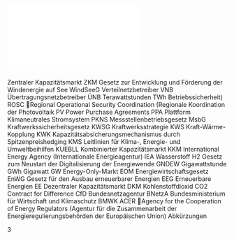 ![./pages/page5.pdf](../assets/./pages/page5.pdf)




Zentraler Kapazitätsmarkt
ZKM
Gesetz zur Entwicklung und Förderung der Windenergie auf See
WindSeeG
Verteilnetzbetreiber
VNB
Übertragungsnetzbetreiber
ÜNB
Terawattstunden
TWh
Betriebssicherheit)
ROSC	Regional Operational Security Coordination (Regionale Koordination der
Photovoltaik
PV
Power Purchase Agreements
PPA
Plattform Klimaneutrales Stromsystem
PKNS
Messstellenbetriebsgesetz
MsbG
Kraftwerkssicherheitsgesetz
KWSG
Kraftwerksstrategie
KWS
Kraft-Wärme-Kopplung
KWK
Kapazitätsabsicherungsmechanismus durch Spitzenpreishedging
KMS
Leitlinien für Klima-, Energie- und Umweltbeihilfen
KUEBLL
Kombinierter Kapazitätsmarkt
KKM
International Energy Agency (Internationale Energieagentur)
IEA
Wasserstoff
H2
Gesetz zum Neustart der Digitalisierung der Energiewende
GNDEW
Gigawattstunde
GWh
Gigawatt
GW
Energy-Only-Markt
EOM
Energiewirtschaftsgesetz
EnWG
Gesetz für den Ausbau erneuerbarer Energien
EEG
Erneuerbare Energien
EE
Dezentraler Kapazitätsmarkt
DKM
Kohlenstoffdioxid
CO2
Contract for Difference
CfD
Bundesnetzagentur
BNetzA
Bundesministerium für Wirtschaft und Klimaschutz
BMWK
ACER	Agency for the Cooperation of Energy Regulators (Agentur für die Zusammenarbeit der Energieregulierungsbehörden der Europäischen Union)
Abkürzungen

3
